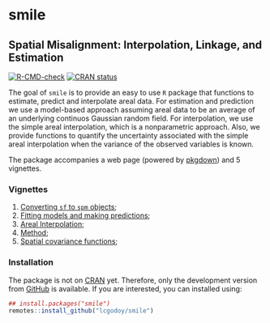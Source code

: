 <!-- README.md is generated from README.Rmd. Please edit that file -->



# smile

## **S**patial **M**isalignment: **I**nterpolation, **L**inkage, and **E**stimation

<!-- badges: start -->
[![R-CMD-check](https://github.com/lcgodoy/spmismo/workflows/R-CMD-check/badge.svg)](https://github.com/lcgodoy/smile/actions)
[![CRAN status](https://www.r-pkg.org/badges/version/smile)](https://CRAN.R-project.org/package=smile)
<!-- badges: end -->

The goal of `smile` is to provide an easy to use `R` package that functions to
estimate, predict and interpolate areal data. For estimation and prediction we
use a model-based approach assuming areal data to be an average of an underlying
continuos Gaussian random field. For interpolation, we use the simple areal
interpolation, which is a nonparametric approach. Also, we provide functions to
quantify the uncertainty associated with the simple areal interpolation when the
variance of the observed variables is known.

The package accompanies a web page (powered by
[pkgdown](https://pkgdown.r-lib.org/)) and 5 vignettes.

### Vignettes

1. [Converting `sf` to `spm`
   objects](https://lcgodoy.me/smile/articles/sf-to-spm.html);
2. [Fitting models and making
   predictions](https://lcgodoy.me/smile/articles/fit-and-pred.html);
3. [Areal Interpolation](https://lcgodoy.me/smile/articles/sai.html);
4. [Method](https://lcgodoy.me/smile/articles/theory.html);
5. [Spatial covariance functions](https://lcgodoy.me/smile/articles/sp-cov-functions.html);

### Installation

The package is not on [CRAN](https://cran.r-project.org) yet. Therefore, only
the development version from [GitHub](https://github.com/) is available. If you
are interested, you can installed using:
```r
## install.packages("smile")
remotes::install_github("lcgodoy/smile")
```
